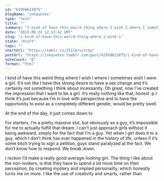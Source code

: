 ```yaml
---
id: "61950613875"
blogName: "inkquotes"
type: "text"
title: ""
summary: "I kind of have this weird thing where I wish I where I sometimes wish I were a girl. It's not like I have this strong desire to..."
date: "2013-09-22 12:13:42 GMT"
slug: "i-kind-of-have-this-weird-thing-where-i-wish-i"
state: "draft"
tags: ""
shortUrl: "https://tmblr.co/ZIilErviYrbp"
postUrl: "https://inkquotes.tumblr.com/post/61950613875/i-kind-of-have-this-weird-thing-where-i-wish-i"
noteCount: "0"
format: "html"
---
```


I kind of have this weird thing where I wish I where I sometimes wish I were a girl. It’s not like I have this strong desire to have a sex change and it’s certainly not something I think about incessantly. Oh great, now I’ve created the impression that I want to be a girl. It’s really nothing like that, honest :p I think it’s just because I’m in love with perspective and to have the opportunity to exist as a completely different gender, would be pretty swell. 

At the end of the day, it just comes down to 

For starters, I’m a pretty massive slut, but obviously as a guy, it’s impossible for me to actually fulfill that dream. I can’t just approach girls without it being awkward, simply for the fact that I’m a guy. Yet when I girl does it to a guy, which I don’t think has ever happened in the history of life, unless if it’s some bitch trying to sign a petition, guys stand paralyzed at the fact. We don’t know how to respond. We break down. 

I reckon I’d make a really good average-looking girl. The thing I like about the non-lookers, is that they have to spend a lot more time on their perception, by creating mystery and implied personality, which honestly turns me on more. I like the use of creativity and smarts, rather than